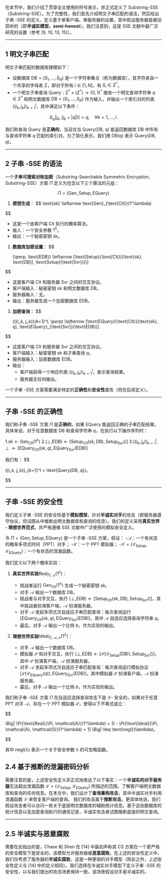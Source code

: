 在本节中，我们介绍了贯穿全文使用的符号表示，并正式定义了 Substring-SSE（Substring-SSE）。为了完整性，我们首先介绍明文子串匹配的语法，然后给出子串 -SSE 的定义。定义基于单客户端、单服务器的设置，其中假设服务器是被动窃听的（即**半诚实模型，semi-honest**）。我们注意到，这是 SSE 文献中最广泛研究的设置（参考 [9, 10, 13, 15]）。

---

## 1 **明文子串匹配**

明文子串匹配的数据库建模如下：

- 设数据库 $\text{DB} = (S_1, \dots, S_N)$ 是一个字符串集合（称为数据库），其字符来自一个共享的字母表 $\Sigma$，即对于所有 $i \in [1, N]$，有 $S_i \in \Sigma^*$。
- 一个明文子串查询 $\text{Query} : \Sigma^* \times (\Sigma^*) \to \{0, 1\}^*$ 接收一个明文查询字符串 $q \in \Sigma^*$ 和明文数据库 $\text{DB} = (S_1, \dots, S_N)$ 作为输入，并输出一个索引对的列表 $((i_k, j_k))_{k=1}^l$，其中满足以下条件：

 $$
  S_{i_k}[j_k, (j_k + |q|)] = q, \quad \forall k = 1, \dots, l.
 $$

我们称查询 $\text{Query}$ 是**正确的**，当且仅当 $\text{Query(DB, q)}$ 能返回数据库 $\text{DB}$ 中所有与查询字符串 $q$ 匹配的索引对。为了简化表示，我们用 $\text{DB(q)}$ 表示 $\text{Query(DB, q)}$。

---

## 2 **子串 -SSE 的语法**

一个**子串可搜索对称加密**（Substring-Searchable Symmetric Encryption, Substring-SSE）方案 $\Pi$ 定义为包含以下三个算法的元组：

$$
\Pi = (\text{Gen}, \text{Setup}, \text{EQuery})
$$

1. **密钥生成**： $$
   \text{sk} \leftarrow \text{Gen}_{\text{Clt}}(1^\lambda)

  $$
   - 这是一个由客户端 $\text{Clt}$ 执行的概率算法。
   - 输入：一个安全参数 $1^\lambda$。
   - 输出：一个秘密密钥 $\text{sk}$。

2. **数据库加密设置**：
  $$

   (\perp, \text{EDB}) \leftarrow [\text{Setup}_{\text{Clt}}(\text{sk}, \text{DB}), \text{Setup}_{\text{Svr}}()]

  $$

   - 这是客户端 $\text{Clt}$ 和服务器 $\text{Svr}$ 之间的交互协议。
   - 客户端输入：秘密密钥 $\text{sk}$ 和明文数据库 $\text{DB}$。
   - 服务器输入：无。
   - 输出：服务器生成一个加密数据库 $\text{EDB}$。

3. **加密查询**：
  $$

   (((i_k, j_k))_{k=1}^l, \perp) \leftarrow [\text{EQuery}_{\text{Clt}}(\text{sk}, q), \text{EQuery}_{\text{Svr}}(\text{EDB})]

  $$

   - 这是客户端 $\text{Clt}$ 和服务器 $\text{Svr}$ 之间的交互协议。
   - 客户端输入：秘密密钥 $\text{sk}$ 和子串查询 $q$。
   - 服务器输入：加密数据库 $\text{EDB}$。
   - 输出：
     - 客户端获得一个响应列表 $((i_k, j_k))_{k=1}^l$，表示查询结果。
     - 服务器无任何输出。

一个子串 -SSE 方案需要满足特定的**正确性**和**安全性**属性（将在后续定义）。

---

## **子串 -SSE 的正确性**

我们称子串 -SSE 方案 $\Pi$ 是**正确的**，如果 $\text{EQuery}$ 能返回正确的子串匹配结果。具体来说，对于任意数据库 $\text{DB}$ 和查询字符串 $q$，在执行以下操作序列时：

1.$\text{sk} \leftarrow \text{Gen}_{\text{Clt}}(1^\lambda)$
2.$(\perp, \text{EDB}) \leftarrow [\text{Setup}_{\text{Clt}}(\text{sk}, \text{DB}), \text{Setup}_{\text{Svr}}()]$
3.$((i_k, j_k))_{k=1}^l, \perp \leftarrow [\text{EQuery}_{\text{Clt}}(\text{sk}, q), \text{EQuery}_{\text{Svr}}(\text{EDB})]$

我们有：
$$

((i_k, j_k))_{k=1}^l = \text{Query(DB, q)}。

$$

---

## **子串 -SSE 的安全性**

我们定义子串 -SSE 的安全性基于**模拟模型**，针对**半诚实对手**的攻击（即服务器遵守协议，但试图从中推断出明文数据库和查询的信息）。我们的定义采用**真实世界 - 理想世界范式**，并严格遵循 SSE 文献中广泛使用的模拟安全定义。

令 $\Pi = (\text{Gen}, \text{Setup}, \text{EQuery})$ 是一个子串 -SSE 方案，假设：
-$\mathcal{A}$：一个有状态的概率多项式时间（PPT）对手；
-$\mathcal{S}$：一个 PPT 模拟器；
-$\mathcal{L} = (\mathcal{L}_{\text{Setup}}, \mathcal{L}_{\text{EQuery}})$：一个有状态的泄漏函数。

我们定义以下两个概率实验：

1. **真实世界实验**$\text{Real}_{\Pi, \mathcal{A}}(1^\lambda)$：
   - 挑战者运行 $\text{Gen}_{\text{Clt}}(1^\lambda)$ 生成一个秘密密钥 $\text{sk}$。
   - 对手 $\mathcal{A}$ 输出一个数据库 $\text{DB}$。
   - 挑战者与对手交互，执行 $(\perp, \text{EDB}) \leftarrow [\text{Setup}_{\text{Clt}}(\text{sk}, \text{DB}), \text{Setup}_{\text{Svr}}()]$，其中挑战者扮演客户端，$\mathcal{A}$ 扮演服务器。
   - 对手 $\mathcal{A}$ 发起多项式次自适应子串匹配查询：每次查询运行 $[\text{EQuery}_{\text{Clt}}(\text{sk}, q), \text{EQuery}_{\text{Svr}}(\text{EDB})]$，其中 $\mathcal{A}$ 自适应选择查询字符串 $q$。
   - 最后，对手 $\mathcal{A}$ 输出一个比特 $b$，作为实验的输出。

2. **理想世界实验**$\text{Ideal}_{\Pi, \mathcal{A}, \mathcal{S}}(1^\lambda)$：
   - 对手 $\mathcal{A}$ 输出一个数据库 $\text{DB}$。
   - 模拟器 $\mathcal{S}$ 和对手交互，执行 $(\perp, \text{EDB}) \leftarrow [\mathcal{S}(\mathcal{L}_{\text{Setup}}(\text{DB})), \text{Setup}_{\text{Svr}}()]$，其中 $\mathcal{S}$ 扮演客户端，$\mathcal{A}$ 扮演服务器。
   - 对手 $\mathcal{A}$ 发起多项式次自适应子串匹配查询：每次查询运行模拟协议 $[\mathcal{S}(\mathcal{L}_{\text{EQuery}}(q)), \text{EQuery}_{\text{Svr}}(\text{EDB})]$，其中模拟器 $\mathcal{S}$ 扮演客户端，$\mathcal{A}$ 扮演服务器。
   - 最后，对手 $\mathcal{A}$ 输出一个比特 $b$，作为实验的输出。

我们称子串 -SSE 方案 $\Pi$ 在自适应选择查询攻击下是 $\mathcal{L}$- 安全的，如果对于任意 PPT 对手 $\mathcal{A}$，存在一个 PPT 模拟器 $\mathcal{S}$，使得以下不等式成立：

$$

\Big| \Pr[\text{Real}_{\Pi, \mathcal{A}}(1^\lambda) = 1] - \Pr[\text{Ideal}_{\Pi, \mathcal{A}, \mathcal{S}}(1^\lambda) = 1] \Big| \leq \text{negl}(\lambda)。

$$

其中 $\text{negl}(\lambda)$ 表示一个关于安全参数 $\lambda$ 的可忽略函数。

## 2.4 **基于推断的泄漏密码分析**

需要注意的是，上述安全性定义非正式地表达了以下事实：一个**半诚实的对手服务器**无法超出泄漏函数 $\mathcal{L} = (\mathcal{L}_{\text{Setup}}, \mathcal{L}_{\text{EQuery}})$ 所描述的范围，了解客户端明文数据库和查询的任何信息。在本文中，我们设计了**查询重构攻击**，其中半诚实对手利用泄漏函数 $\mathcal{L}$ 来恢复客户端的查询。
我们的攻击属于**推断攻击**。更具体地说，我们假设攻击者可以访问一些关于底层明文数据库的辅助统计信息。基于这些数据库的统计信息以及加密查询执行的通信记录，半诚实攻击者试图推断底层的明文查询。

---

## 2.5 **半诚实与恶意腐败**

需要在此指出的是，Chase 和 Shen 在 [14] 中最初声称其 CS 方案在一个更严格的安全模型下是安全的，该模型允许服务器被**恶意腐败**。在上述的安全性定义中，我们仅考虑了服务器的**半诚实腐败**，这是一种更弱的对手模型（除此之外，上述安全性定义与 [14] 中的定义相同）。我们选择在半诚实对手模型下定义子串 -SSE 的安全性，以与我们提出的攻击场景保持一致，该场景假设对手是半诚实的。
